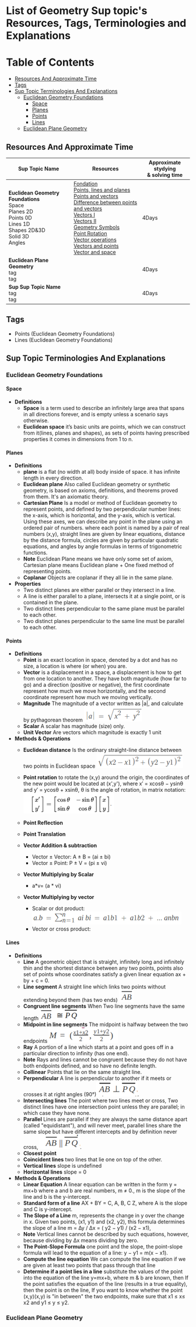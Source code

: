 # List of Geometry Sup topic's Resources, Tags, Terminologies and Explanations

Table of Contents
=================

- [Resources And Approximate Time](#resources-and-approximate-time)
- [Tags](#tags)
- [Sup Topic Terminologies And Explanations](#sup-topic-terminologies-and-explanations)
  * [Euclidean Geometry Foundations](#euclidean-geometry-foundations)
    + [Space](#space)
    + [Planes](#planes)
    + [Points](#points)
    + [Lines](#lines)
  * [Euclidean Plane Geometry](#euclidean-plane-geometry)



## Resources And Approximate Time

Sup Topic Name   | Resources   | Approximate stydying <br> & solving time
-------------| -------------   |-------------   
**Euclidean Geometry Foundations** <br>Space <br> Planes 2D <br> Points 0D <br> Lines 1D <br> Shapes 2D&3D <br> Solid 3D <br> Angles|[Fondation](https://math.colorado.edu/courses/CalculusIII/spaces.pdf)<br>[Points, lines and planes](https://www.mathopenref.com/tocs/pointstoc.html)<br> [Points and vectors](http://geomalgorithms.com/points_and_vectors.html)<br>[Difference between points and vectors](https://math.stackexchange.com/questions/645672/what-is-the-difference-between-a-point-and-a-vector)<br>[Vectors I](https://www.khanacademy.org/math/linear-algebra/vectors-and-spaces/vectors/v/vector-introduction-linear-algebra)<br>[Vectors II](https://www.mathsisfun.com/algebra/vectors.html)<br>[Geometry Symbols](https://www.rapidtables.com/math/symbols/Geometry_Symbols.html)<br>[Point Rotation](https://academo.org/demos/rotation-about-point/) <br>[Vector operations](http://hyperphysics.phy-astr.gsu.edu/hbase/vect.html)<br>[Vectors and points](https://github.com/mostafa-saad/ArabicCompetitiveProgramming/blob/master/04%20Math/Computational%20Geometry-02-Point_and_Vector.pdf)<br>[Vector and space](https://www.khanacademy.org/math/linear-algebra/vectors-and-spaces/dot-cross-products/v/vector-dot-product-and-vector-length)| 4Days
**Euclidean Plane Geometry** <br>tag<br>tag <br>|[]()<br>[]()<br> | 4Days
**Sup Sup Topic Name**<br>tag<br>tag <br> |[]()<br>[]()<br> | 4Days

## Tags
- Points (Euclidean Geometry Foundations)
- Lines (Euclidean Geometry Foundations)

## Sup Topic Terminologies And Explanations

### Euclidean Geometry Foundations
#### Space
  * **Definitions**
    * **Space** is a term used to describe an infinitely large area that spans in all directions forever, and is empty unless a scenario says otherwise.
    * **Euclidean space** it’s basic units are points, which we can construct from it(lines, planes and shapes), as sets of points having prescribed properties it comes in dimensions from 1 to n.
#### Planes
* **Definitions**
  * **plane** is a flat (no width at all) body inside of space. it has infinite length in every direction.
  * **Euclidean plane**  Also called Euclidean geometry or synthetic geometry, is based on axioms, definitions, and theorems proved from them. It's an axiomatic theory.
  * **Cartesian Plane** Is a model or method of Euclidean geometry to represent points, and defined by two perpendicular number lines: the x-axis, which is horizontal, and the y-axis, which is vertical. Using these axes, we can describe any point in the plane using an ordered pair of numbers. where each point is named by a pair of real numbers (x,y), straight lines are given by linear equations, distance by the distance formula, circles are given by particular quadratic equations, and angles by angle formulas in terms of trigonometric functions.
  * **Note**  Euclidean Plane means we have only some set of axiom, Cartesian plane means Euclidean plane + One fixed method of representing points.
  * **Coplanar** Objects are coplanar if they all lie in the same plane.
* **Properties**
  * Two distinct planes are either parallel or they intersect in a line.
  * A line is either parallel to a plane, intersects it at a single point, or is contained in the plane.
  * Two distinct lines perpendicular to the same plane must be parallel to each other.
  * Two distinct planes perpendicular to the same line must be parallel to each other.
#### Points
* **Definitions**
  * **Point** is an exact location in space, denoted by a dot and has no size, a location is where (or when) you are.
  * **Vector** is a displacement in a space, a displacement is how to get from one location to another. They have both magnitude (how far to go) and a direction (positive or negative), the first coordinate represent how much we move horizontally, and the second coordinate represent how much we moving vertically.
  * **Magnitude** The magnitude of a vector written as |a|, and calculate by pythagorean theorem ![](imgs/magnitude.png)
  * **Scalar** A scalar has magnitude (size) only.
  * **Unit Vector** Are vectors which magnitude is exactly 1 unit
* **Methods & Operations**
  * **Euclidean distance** Is the ordinary straight-line distance between two points in Euclidean space ![](imgs/eculid.png)
  * **Point rotation** to rotate the (x,y) around the origin, the coordinates of the new point would be located at (x',y'), where
  x′ = xcosθ − ysinθ and y′ = ycosθ + xsinθ, θ is the angle of rotation, in matrix notation:
  ![](imgs/prot.png)
   
  * **Point Reflection**
  * **Point Translation**
  * **Vector Addition & subtraction**
    * Vector ± Vector: A ± B = (ai ± bi)
    * Vector ± Point: P ± V = (pi ± vi)
  * **Vector Multiplying by Scalar**
    * a*v= (a * vi)
  * **Vector Multiplying by vector**
    * Scalar or dot product:  ![](imgs/dotpr.png)
    * Vector or cross product:
#### Lines
* **Definitions**
  * **Line** A geometric object that is straight, infinitely long and infinitely thin and the shortest distance between any two points, points also set of points whose coordinates satisfy a given linear equation ax + by + c = 0.
  * **Line segment** A straight line which links two points without extending beyond them (has two ends) ![](imgs/segment.png)
  * **Congruent line segments** When Two line segments have the same length ![](imgs/congse.png)
  * **Midpoint in line segments** The midpoint is halfway between the two endpoints  ![](imgs/midpoint.png)
  * **Ray** A portion of a line which starts at a point and goes off in a particular direction to infinity (has one end).
  * **Note** Rays and lines cannot be congruent because they do not have both endpoints defined, and so have no definite length.
  * **Collinear** Points that lie on the same straight line.
  * **Perpendicular**  A line is perpendicular to another if it meets or crosses it at right angles (90°)![](imgs/perpen.png).
  * **Intersecting lines** The point where two lines meet or cross, Two distinct lines have one intersection point unless they are parallel; in which case they have none.
  * **Parallel** Lines are parallel if they are always the same distance apart (called "equidistant"), and will never meet, parallel lines share the same slope but have different intercepts and by definition never cross, ![](imgs/parallel.png).
  * **Closest point**
  * **Coincident lines** two lines that lie one on top of the other.
  * **Vertical lines** slope is undefined
  * **Horizontal lines** slope = 0
* **Methods & Operations**
  * **Linear Equation** A linear equation can be written in the form y = mx+b where a and b are real numbers, m ≠ 0., m is the slope of the line and b is the y-intercept.
  * **Standard form of a line** AX + BY = C, A, B, C  Z, where A is the slope and C is y-intercept.
  * **The Slope of a Line** m, represents the change in y over the change in x. Given two points, (x1, y1) and (x2, y2), this formula determines the slope of a line m = ∆y / ∆x = ( y2 − y1) / (x2 − x1),
  * **Note**  Vertical lines cannot be described by such equations, however, because dividing by ∆x means dividing by zero.
  * **The Point-Slope Formula**  one point and the slope, the point-slope formula will lead to the equation of a line: y − y1 = m(x − x1).
  * **Compute the line equation** We can compute the line equation if we are given at least two points that pass through that line
  * **Determine if a point lies in a line** substitute the values of the point  into the equation of the line y=mx+b, where m & b are known, then If the point satisfies the equation of the line (results in a true equality), then the point is on the line, If you want to know whether the point (x,y)(x,y) is "in between" the two endpoints, make sure that  x1 ≤ x≤ x2 and y1 ≤ y ≤ y2.

### Euclidean Plane Geometry
